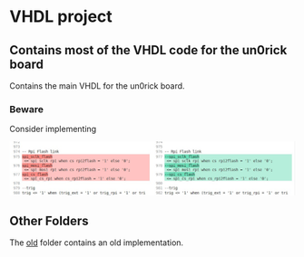 # VHDL project

## Contains most of the VHDL code for the un0rick board

Contains the main VHDL for the un0rick board.

### Beware

Consider implementing

![](IMG-20200726-WA0000.jpg)

## Other Folders

The [old](./old/) folder contains an old implementation.
